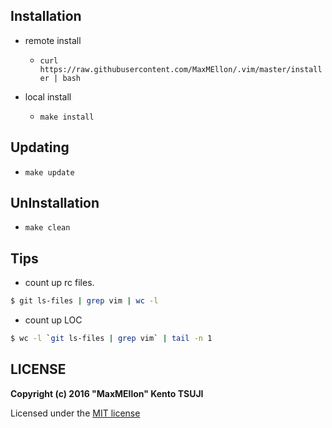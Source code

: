 Installation
---

  - remote install
    - `curl https://raw.githubusercontent.com/MaxMEllon/.vim/master/installer | bash`

  - local install

    - `make install`

Updating
---

  - `make update`

UnInstallation
---

  - `make clean`

Tips
---

- count up rc files.

```bash
$ git ls-files | grep vim | wc -l
```

- count up LOC

```bash
$ wc -l `git ls-files | grep vim` | tail -n 1
```

LICENSE
---

**Copyright (c) 2016 "MaxMEllon" Kento TSUJI**

Licensed under the [MIT license](./LICENSE.txt)
